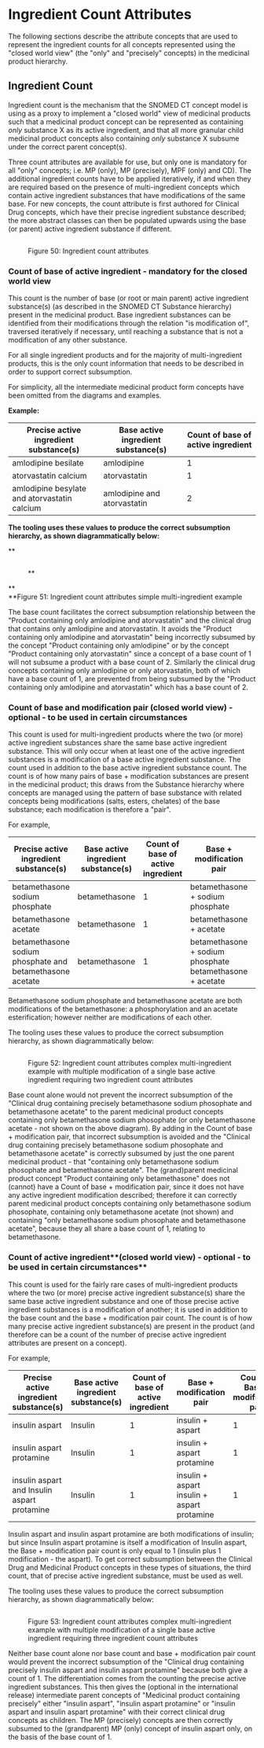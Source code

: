 # Ingredient Count Attributes

The following sections describe the attribute concepts that are used to represent the ingredient counts for all concepts represented using the "closed world view" (the "only" and "precisely" concepts) in the medicinal product hierarchy.

## **Ingredient Count**

Ingredient count is the mechanism that the SNOMED CT concept model is using as a proxy to implement a "closed world" view of medicinal products such that a medicinal product concept can be represented as containing _only_ substance X as its active ingredient, and that all more granular child medicinal product concepts also containing  _only_ substance X subsume under the correct parent concept(s).

Three count attributes are available for use, but only one is mandatory for all "only" concepts; i.e. MP (only), MP (precisely), MPF (only) and CD). The additional ingredient counts have to be applied iteratively, if and when they are required based on the presence of multi-ingredient concepts which contain active ingredient substances that have modifications of the same base. For new concepts, the count attribute is first authored for Clinical Drug concepts, which have their precise ingredient substance described; the more abstract classes can then be populated upwards using the base (or parent) active ingredient substance if different.

<figure><img src="images/303923277.png" alt="" title=""><figcaption><p>Figure 50: Ingredient count attributes</p></figcaption></figure>

  

  

### **Count of base of active ingredient - mandatory for the closed world view**

This count is the number of base (or root or main parent) active ingredient substance(s) (as described in the SNOMED CT Substance hierarchy) present in the medicinal product. Base ingredient substances can be identified from their modifications through the relation "is modification of", traversed iteratively if necessary, until reaching a substance that is not a modification of any other substance.

For all single ingredient products and for the majority of multi-ingredient products, this is the only count information that needs to be described in order to support correct subsumption.

For simplicity, all the intermediate medicinal product form concepts have been omitted from the diagrams and examples.

**Example:**

| Precise active ingredient substance(s) | Base active ingredient substance(s) | Count of base of active ingredient |
|---|---|---|
| amlodipine besilate | amlodipine | 1 |
| atorvastatin calcium | atorvastatin | 1 |
| amlodipine besylate and atorvastatin calcium | amlodipine and atorvastatin | 2 |

**The tooling uses these values to produce the correct subsumption hierarchy, as shown diagrammatically below:**

**

<figure><img src="images/303923275.png" alt="" title=""><figcaption><p>**</p></figcaption></figure>

**  
**Figure 51: Ingredient count attributes simple multi-ingredient example

The base count facilitates the correct subsumption relationship between the "Product containing only amlodipine and atorvastatin" and the clinical drug that contains only amlodipine and atorvastatin. It avoids the "Product containing only amlodipine and atorvastatin" being incorrectly subsumed by the concept "Product containing only amlodipine" or by the concept "Product containing only atorvastatin" since a concept of a base count of 1 will not subsume a product with a base count of 2. Similarly the clinical drug concepts containing only amlodipine or only atorvastatin, both of which have a base count of 1, are prevented from being subsumed by the "Product containing only amlodipine and atorvastatin" which has a base count of 2.

### **Count of base and modification pair (closed world view) - optional - to be used in certain circumstances**

This count is used for multi-ingredient products where the two (or more) active ingredient substances share the same base active ingredient substance. This will only occur when at least one of the active ingredient substances is a modification of a base active ingredient substance. The count used in addition to the base active ingredient substance count. The count is of how many pairs of base + modification substances are present in the medicinal product; this draws from the Substance hierarchy where concepts are managed using the pattern of base substance with related concepts being modifications (salts, esters, chelates) of the base substance; each modification is therefore a "pair".

For example,

| Precise active ingredient substance(s) | Base active ingredient substance(s) | Count of base of active ingredient | Base + modification pair | Count of Base + modification pair |
|---|---|---|---|---|
| betamethasone sodium phosphate | betamethasone | 1 | betamethasone + sodium phosphate | 1 |
| betamethasone acetate | betamethasone | 1 | betamethasone + acetate | 1 |
| betamethasone sodium phosphate and betamethasone acetate | betamethasone | 1 | betamethasone + sodium phosphate betamethasone + acetate | 2 |

Betamethasone sodium phosphate and betamethasone acetate are both modifications of the betamethasone: a phosphorylation and an acetate esterification; however neither are modifications of each other.

The tooling uses these values to produce the correct subsumption hierarchy, as shown diagrammatically below:

<figure><img src="images/303923273.png" alt="" title=""><figcaption><p>Figure 52: Ingredient count attributes complex multi-ingredient example with multiple modification of a single base active ingredient requiring two ingredient count attributes</p></figcaption></figure>

  

Base count alone would not prevent the incorrect subsumption of the "Clinical drug containing precisely betamethasone sodium phosophate and betamethasone acetate" to the parent medicinal product concepts containing only betamethasone sodium phosophate (or only betamethasone acetate - not shown on the above diagram). By adding in the Count of base + modification pair, that incorrect subsumption is avoided and the "Clinical drug containing precisely betamethasone sodium phosophate and betamethasone acetate" is correctly subsumed by just the one parent medicinal product - that "containing only betamethasone sodium phosophate and betamethasone acetate". The (grand)parent medicinal product concept "Product containing only betamethasone" does not (cannot) have a Count of base + modification pair, since it does not have any active ingredient modification described; therefore it can correctly parent medicinal product concepts containing only betamethasone sodium phosophate, containing only betamethasone acetate (not shown) and containing "only betamethasone sodium phosophate and betamethasone acetate", because they all share a base count of 1, relating to betamethasone.

### **Count of active ingredient****(closed world view) - optional - to be used in certain circumstances**

This count is used for the fairly rare cases of multi-ingredient products where the two (or more) precise active ingredient substance(s) share the same base active ingredient substance and one of those precise active ingredient substances is a modification of another; it is used in addition to the base count and the base + modification pair count. The count is of how many precise active ingredient substance(s) are present in the product (and therefore can be a count of the number of precise active ingredient attributes are present on a concept).

For example,

| Precise active ingredient substance(s) | Base active ingredient substance(s) | Count of base of active ingredient | Base + modification pair | Count of Base + modification pair | Count of (precise) ingredient substance(s) |
|---|---|---|---|---|---|
| insulin aspart | Insulin | 1 | insulin + aspart | 1 | 1 |
| insulin aspart protamine | Insulin | 1 | insulin + aspart protamine | 1 | 1 |
| insulin aspart and Insulin aspart protamine | Insulin | 1 | insulin + aspart insulin + aspart protamine | 1 | 2 |

Insulin aspart and insulin aspart protamine are both modifications of insulin; but since Insulin aspart protamine is itself a modification of Insulin aspart, the Base + modification pair count is only equal to 1 (insulin plus 1 modification - the aspart). To get correct subsumption between the Clinical Drug and Medicinal Product concepts in these types of situations, the third count, that of precise active ingredient substance, must be used as well.

The tooling uses these values to produce the correct subsumption hierarchy, as shown diagrammatically below:

<figure><img src="images/303923271.png" alt="" title=""><figcaption><p>Figure 53: Ingredient count attributes complex multi-ingredient example with multiple modification of a single base active ingredient requiring three ingredient count attributes</p></figcaption></figure>

  

Neither base count alone nor base count and base + modification pair count would prevent the incorrect subsumption of the "Clinical drug containing precisely insulin aspart and insulin aspart protamine" because both give a count of 1. The differentiation comes from the counting the precise active ingredient substances. This then gives the (optional in the international release) intermediate parent concepts of "Medicinal product containing precisely" either "insulin aspart", "insulin aspart protamine" or "insulin aspart and insulin aspart protamine" with their correct clinical drug concepts as children. The MP (precisely) concepts are then correctly subsumed to the (grandparent) MP (only) concept of insulin aspart only, on the basis of the base count of 1.
